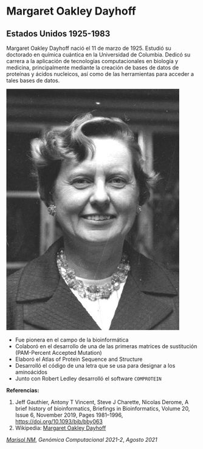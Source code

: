 # Margaret Oakley Dayhoff
## Estados Unidos 1925-1983

Margaret Oakley Dayhoff nació el 11 de marzo de 1925. Estudió su doctorado en química cuántica en la Universidad de Columbia. Dedicó su carrera a la aplicación de tecnologías computacionales en biología y medicina, principalmente mediante la creación de bases de datos de proteínas y ácidos nucleicos, así como de las herramientas para acceder a tales bases de datos.

![alt text](https://github.com/solnavss/GenomicaFC_2021-2/blob/main/img_mdayhoff.jpeg)

* Fue pionera en el campo de la bioinformática
* Colaboró en el desarrollo de una de las primeras matrices de sustitución (PAM-Percent Accepted Mutation)
* Elaboró el Atlas of Protein Sequence and Structure
* Desarrolló el código de una letra que se usa para designar a los aminoácidos
* Junto con Robert Ledley desarrolló el software `COMPROTEIN` 

**Referencias:**
1. Jeff Gauthier, Antony T Vincent, Steve J Charette, Nicolas Derome, A brief history of bioinformatics, Briefings in Bioinformatics, Volume 20, Issue 6, November 2019, Pages 1981–1996, https://doi.org/10.1093/bib/bby063
2. Wikipedia: [Margaret Oakley Dayhoff](https://es.wikipedia.org/wiki/Margaret_Oakley_Dayhoff)

[*Marisol NM*](https://github.com/solnavss), *Genómica Computacional 2021-2*, *Agosto 2021*
